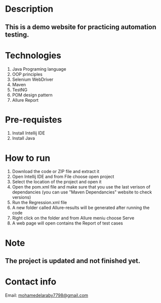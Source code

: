 # Description
## This is a demo website for practicing automation testing.
# Technologies 
1. Java Programing language
2. OOP principles
3. Selenium WebDriver
4. Maven
5. TestNG
6. POM design pattern
7. Allure Report
# Pre-requistes 
1. Install Intellij IDE
2. Install Java
# How to run
1. Download the code or ZIP file and extract it
2. Open Intellij IDE and from File choose open project
3. Select the location of the project and open it
4. Open the pom.xml file and make sure that you use the last verison of dependancies (you can use "Maven Dependancies" website to check versions)
5. Run the Regression.xml file
6. A new folder called Allure-results will be generated after running the code
7. Right click on the folder and from Allure meniu choose Serve
8. A web page will open contains the Report of test cases
# Note
## The project is updated and not finished yet.
# Contact info
Email: mohamedelaraby7798@gmail.com
